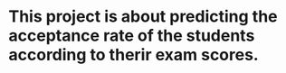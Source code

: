 # This project is about predicting the acceptance rate of the students according to therir exam scores.
